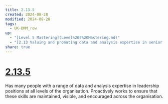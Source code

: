 ```yaml
---
title: 2.13.5
created: 2024-08-28
modified: 2024-08-28
tags:
  - UK-DMM_row
up:
  - "[Level 5 Mastering](Level%205%20Mastering.md)"
  - "[2.13 Valuing and promoting data and analysis expertise in senior leadership roles](2.13%20Valuing%20and%20promoting%20data%20and%20analysis%20expertise%20in%20senior%20leadership%20roles.md)"
share: true
---
```

# [2.13.5](2.13.5.md)

Has many people with a range of data and analysis expertise in leadership positions at all levels of the organisation. Proactively works to ensure that these skills are maintained, visible, and encouraged across the organisation.
